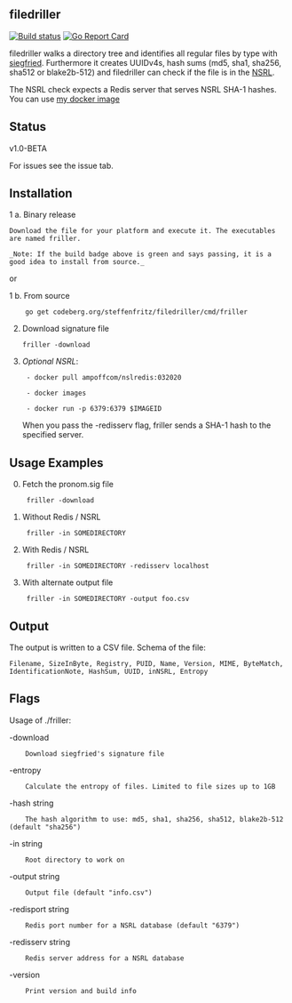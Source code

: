 ## filedriller

[![Build status](https://ci.appveyor.com/api/projects/status/vffor64yaxd2bc3q?svg=true)](https://ci.appveyor.com/project/steffenfritz/friller)
[![Go Report Card](https://goreportcard.com/badge/github.com/dla-fritz/filedriller)](https://goreportcard.com/report/github.com/dla-fritz/filedriller)

filedriller walks a directory tree and identifies all regular files by type with [siegfried](https://www.itforarchivists.com/siegfried/). Furthermore it creates UUIDv4s, hash sums (md5, sha1, sha256, sha512 or blake2b-512) and filedriller can check if the file is in the [NSRL](https://www.nist.gov/itl/ssd/software-quality-group/national-software-reference-library-nsrl).

The NSRL check expects a Redis server that serves NSRL SHA-1 hashes. You can use [my docker image](https://hub.docker.com/r/ampoffcom/nslredis)

## Status 

v1.0-BETA

For issues see the issue tab.

## Installation

1 a. Binary release
    
    Download the file for your platform and execute it. The executables are named friller.
    
    _Note: If the build badge above is green and says passing, it is a good idea to install from source._
    
or

1 b. From source

        go get codeberg.org/steffenfritz/filedriller/cmd/friller


2. Download signature file

       friller -download


3. _Optional NSRL_:

        - docker pull ampoffcom/nslredis:032020

        - docker images

        - docker run -p 6379:6379 $IMAGEID        

    When you pass the -redisserv flag, friller sends a SHA-1 hash to the specified server.



## Usage Examples
0. Fetch the pronom.sig file

        friller -download

1. Without Redis / NSRL

        friller -in SOMEDIRECTORY

2. With Redis / NSRL

        friller -in SOMEDIRECTORY -redisserv localhost

3. With alternate output file

        friller -in SOMEDIRECTORY -output foo.csv

## Output

The output is written to a CSV file. Schema of the file:

    Filename, SizeInByte, Registry, PUID, Name, Version, MIME, ByteMatch, IdentificationNote, HashSum, UUID, inNSRL, Entropy

## Flags

Usage of ./friller:
  
  -download
  
    	Download siegfried's signature file
  
  -entropy

    	Calculate the entropy of files. Limited to file sizes up to 1GB
  
  -hash string
  
    	The hash algorithm to use: md5, sha1, sha256, sha512, blake2b-512 (default "sha256")
  
  -in string
  
    	Root directory to work on
  
  -output string
  
    	Output file (default "info.csv")
  
  -redisport string
  
    	Redis port number for a NSRL database (default "6379")
  
  -redisserv string
  
    	Redis server address for a NSRL database
 
  -version

    	Print version and build info

